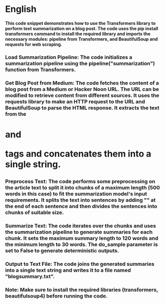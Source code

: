 # English

#### This code snippet demonstrates how to use the Transformers library to perform text summarization on a blog post. The code uses the pip install transformers command to install the required library and imports the necessary modules: pipeline from Transformers, and BeautifulSoup and requests for web scraping.
### Load Summarization Pipeline: The code initializes a summarization pipeline using the pipeline("summarization") function from Transformers.

### Get Blog Post from Medium: The code fetches the content of a blog post from a Medium or Hacker Noon URL. The URL can be modified to retrieve content from different sources. It uses the requests library to make an HTTP request to the URL and BeautifulSoup to parse the HTML response. It extracts the text from the <h1> and <p> tags and concatenates them into a single string.

### Preprocess Text: The code performs some preprocessing on the article text to split it into chunks of a maximum length (500 words in this case) to fit the summarization model's input requirements. It splits the text into sentences by adding "<eos>" at the end of each sentence and then divides the sentences into chunks of suitable size.

### Summarize Text: The code iterates over the chunks and uses the summarization pipeline to generate summaries for each chunk. It sets the maximum summary length to 120 words and the minimum length to 30 words. The do_sample parameter is set to False to generate deterministic outputs.

### Output to Text File: The code joins the generated summaries into a single text string and writes it to a file named "blogsummary.txt".

### Note: Make sure to install the required libraries (transformers, beautifulsoup4) before running the code.
